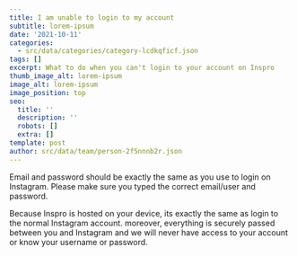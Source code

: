 ```yaml
---
title: I am unable to login to my account
subtitle: lorem-ipsum
date: '2021-10-11'
categories:
  - src/data/categories/category-lcdkqficf.json
tags: []
excerpt: What to do when you can't login to your account on Inspro
thumb_image_alt: lorem-ipsum
image_alt: lorem-ipsum
image_position: top
seo:
  title: ''
  description: ''
  robots: []
  extra: []
template: post
author: src/data/team/person-2f5nnnb2r.json
---
```

Email and password should be exactly the same as you use to login on Instagram. Please make sure you typed the correct email/user and password.
      
Because Inspro is hosted on your device, its exactly the same as login to the normal Instagram account. moreover, everything is securely passed between you and Instagram and we will never have access to your account or know your username or password.

